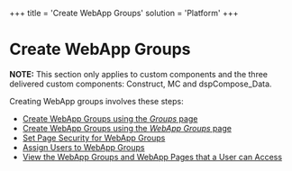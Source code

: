 +++
title = 'Create WebApp Groups'
solution = 'Platform'
+++

# Create WebApp Groups

**NOTE:** This section only applies to custom components and the three
delivered custom components: Construct, MC and dspCompose\_Data.

Creating WebApp groups involves these steps:

  - [Create WebApp Groups using the *Groups*
    page](Create_Groups_Security.htm)
  - [Create WebApp Groups using the *WebApp Groups*
    page](Create_WebApp_Groups_using_the_WebApp_Groups_page.htm)
  - [Set Page Security for WebApp
    Groups](Set%20Page%20Security%20for%20WebApp_Groups.htm)
  - [Assign Users to WebApp Groups](Assign_Users_to_WebApp_Groups.htm)
  - [View the WebApp Groups and WebApp Pages that a User can
    Access](View_the_WebApp_Groups_and_WebApp_Pages_that_a_User_can_Access.htm)
